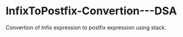 # InfixToPostfix-Convertion---DSA
Convertion of Infix expression to postfix expression using stack.
